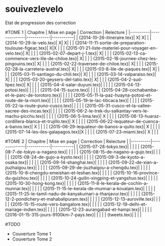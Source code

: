 # souivezlevelo

Etat de progression des correction

#TOME 1
| Chapitre | Mise en page | Correction | Relecture |
|----------|--------------|------------|-----------|
| {2014-10-26-itineraire.tex}| X| X| |
| {2014-10-29-le-velo.tex}|  X| X| |
| {2014-11-11-sortie-de-preparation-toulouse-figeac.tex}|  X|X | |
| {2015-01-21-liste-materiel-pour-voyager-en-velo.tex}|  X| | |
| {2015-02-07-depart-j-1.tex}|  X| | |
| {2015-02-13-ca-commence-vers-lile-de-chiloe.tex}|  X| | |
| {2015-02-18-journee-chez-les-pingouins.tex}|  X| | |
| {2015-02-22-traversee-de-chiloe.tex}|  X| | |
| {2015-02-28-la-carretera-austral.tex}|  X| | |
| {2015-03-8-lile-de-paques.tex}|  X| | |
| {2015-03-11-santiago-du-chili.tex}|  X| | |
| {2015-03-14-valparaiso.tex}|  X| | |
| {2015-03-20-geysers-del-tatio.tex}|  X| | |
| {2015-04-2-sud-lipez.tex}|  X| | |
| {2015-04-4-salar-duyuni.tex}|   | | |
| {2015-04-13-potosi.tex}|  | | |
| {2015-04-15-sucre.tex}|   | | |
| {2015-04-28-cochabamba-et-le-parc-de-torotoro.tex}|   | | |
| {2015-05-11-la-paz-huayna-potosi-et-route-de-la-mort.tex}|   | | |
| {2015-05-19-le-lac-titicaca.tex}|   | | |
| {2015-05-22-la-route-puno-cusco.tex}|   | | |
| {2015-05-31-cusco-et-la-vallee-sacree-des-incas.tex}|   | | |
| {2015-06-2-le-trek-du-salkantay-vers-le-machu-picchu.tex}|   | | |
| {2015-06-5-lima.tex}| X  | | |
| {2015-06-13-huaraz-cordillera-blanca-et-trujillo.tex}|  X | | |
| {2015-06-22-lequateur-de-cuenca-a-banos.tex}| X  | | |
| {2015-06-29-lequateur-de-banos-a-quito.tex}| X  | | |
| {2015-07-14-les-iles-galapagos.tex}|X  | | |
| {2015-07-23-miami.tex}| X  | | |

#TOME 2
| Chapitre | Mise en page | Correction | Relecture |
|----------|--------------|------------|-----------|
| {2015-07-28-tokyo.tex}|   | | |
| {2015-08-7-de-tokyo-a-nagano.tex}|   | | |
| {2015-08-15-de-nagano-a-gujo.tex}|   | | |
| {2015-08-24-de-gujo-a-kyoto.tex}|   | | |
| {2015-09-3-de-kyoto-a-osaka.tex}|   | | |
| {2015-09-14-shanghai.tex}|   | | |
| {2015-09-22-de-xian-a-jiuzhaigou.tex}|   | | |
| {2015-09-29-de-jiuzhaigou-a-chengdu.tex}|   | | |
| {2015-10-8-chengdu-emeishan-et-leshan.tex}|   | | |
| {2015-10-16-province-du-guizhou.tex}|   | | |
| {2015-10-24-guilin-xingping-et-yangshuo.tex}|   | | |
| {2015-10-30-hong-kong.tex}|   | | |
| {2015-11-8-le-kerala-de-cochin-a-munnar.tex}|   | | |
| {2015-11-15-le-kerala-de-munnar-a-kovalam.tex}|   | | |
| {2015-11-25-le-tamil-nadu-de-kanyakumari-a-thanjavur.tex}|   | | |
| {2015-12-2-pondichery-et-mahabalipuram.tex}|   | | |
| {2015-12-13-auroville.tex}|   | | |
| {2015-15-15-route-vers-bangalore.tex}|   | | |
| {2015-12-19-delhi-et-mariage-indien.tex}|   | | |
| {2015-12-23-aurangabad-et-hampi.tex}|   | | |
| {2016-01-15-315-jours-9100km-7-pays.tex}|   | | |
| {tweets.tex}|   | | |

#TODO
- Couverture Tome 1
- Couverture Tome 2

